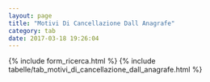 ```yaml
---
layout: page
title: "Motivi Di Cancellazione Dall Anagrafe"
category: tab
date: 2017-03-18 19:26:04
---
```


{% include form_ricerca.html %}
{% include tabelle/tab_motivi_di_cancellazione_dall_anagrafe.html %}

